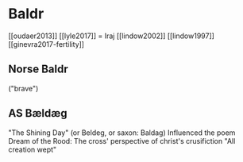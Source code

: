 # Baldr
[[oudaer2013]]
[[lyle2017]] = Iraj
[[lindow2002]]
[[lindow1997]]
[[ginevra2017-fertility]]


## Norse Baldr
("brave")

## AS Bældæg
"The Shining Day"  (or Beldeg, or saxon: Baldag)
Influenced the poem Dream of the Rood:
	The cross' perspective of christ's crusifiction
"All creation wept"